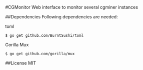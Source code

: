 #CGMonitor
Web interface to monitor several cgminer instances

##Dependencies
Following dependencies are needed:

toml
```
$ go get github.com/BurntSushi/toml
```

Gorilla Mux
```
$ go get github.com/gorilla/mux
```

##License
MIT
